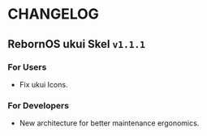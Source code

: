 # CHANGELOG

## RebornOS ukui Skel `v1.1.1`

### For Users

- Fix ukui Icons.

### For Developers

- New architecture for better maintenance ergonomics.